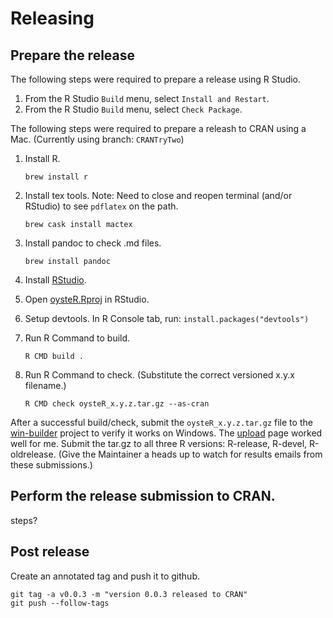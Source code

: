 Releasing
=========

Prepare the release
-------------------

  The following steps were required to prepare a release using R Studio.
  1. From the R Studio `Build` menu, select `Install and Restart`.
  2. From the R Studio `Build` menu, select `Check Package`.


  The following steps were required to prepare a releash to CRAN using a Mac. (Currently using branch: `CRANTryTwo`)

  1. Install R.

         brew install r

  2. Install tex tools. Note: Need to close and reopen terminal (and/or RStudio) to see `pdflatex` on the path.

         brew cask install mactex
       
  3. Install pandoc to check .md files.

         brew install pandoc
    
  4. Install [RStudio](https://rstudio.com/products/rstudio/download/#download).

  5. Open [oysteR.Rproj](../oysteR.Rproj) in RStudio.

  6. Setup devtools.
   In R Console tab, run: `install.packages("devtools")`

  7. Run R Command to build.

         R CMD build .
    
  8. Run R Command to check. (Substitute the correct versioned x.y.x filename.)

         R CMD check oysteR_x.y.z.tar.gz --as-cran
    
  After a successful build/check, submit the `oysteR_x.y.z.tar.gz` file to the [win-builder](https://win-builder.r-project.org/) project to verify it works on Windows. The [upload](https://win-builder.r-project.org/upload.aspx) page worked well for me. Submit the tar.gz to all three R versions: R-release, R-devel, R-oldrelease. (Give the Maintainer a heads up to watch for  results emails from these submissions.)

Perform the release submission to CRAN.
---------------------------------------
  steps?

Post release
------------  
  Create an annotated tag and push it to github.
  
    git tag -a v0.0.3 -m "version 0.0.3 released to CRAN"
    git push --follow-tags

